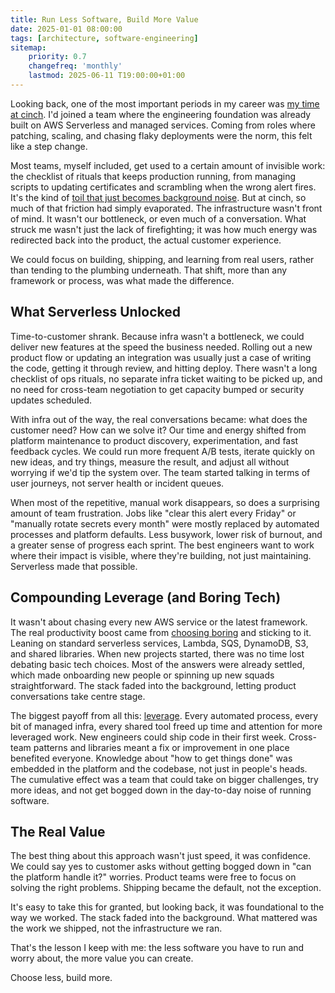 ```yaml
---
title: Run Less Software, Build More Value
date: 2025-01-01 08:00:00
tags: [architecture, software-engineering]
sitemap:
    priority: 0.7
    changefreq: 'monthly'
    lastmod: 2025-06-11 T19:00:00+01:00
---
```


Looking back, one of the most important periods in my career was [my time at cinch](/stuff-learned-at-cinch). I'd joined a team where the engineering foundation was already built on AWS Serverless and managed services. Coming from roles where patching, scaling, and chasing flaky deployments were the norm, this felt like a step change.

Most teams, myself included, get used to a certain amount of invisible work: the checklist of rituals that keeps production running, from managing scripts to updating certificates and scrambling when the wrong alert fires. It's the kind of [toil that just becomes background noise](/engineering-toil). But at cinch, so much of that friction had simply evaporated. The infrastructure wasn't front of mind. It wasn't our bottleneck, or even much of a conversation. What struck me wasn't just the lack of firefighting; it was how much energy was redirected back into the product, the actual customer experience.

We could focus on building, shipping, and learning from real users, rather than tending to the plumbing underneath. That shift, more than any framework or process, was what made the difference.

## What Serverless Unlocked

Time-to-customer shrank. Because infra wasn't a bottleneck, we could deliver new features at the speed the business needed. Rolling out a new product flow or updating an integration was usually just a case of writing the code, getting it through review, and hitting deploy. There wasn't a long checklist of ops rituals, no separate infra ticket waiting to be picked up, and no need for cross-team negotiation to get capacity bumped or security updates scheduled.

With infra out of the way, the real conversations became: what does the customer need? How can we solve it? Our time and energy shifted from platform maintenance to product discovery, experimentation, and fast feedback cycles. We could run more frequent A/B tests, iterate quickly on new ideas, and try things, measure the result, and adjust all without worrying if we'd tip the system over. The team started talking in terms of user journeys, not server health or incident queues.

When most of the repetitive, manual work disappears, so does a surprising amount of team frustration. Jobs like "clear this alert every Friday" or "manually rotate secrets every month" were mostly replaced by automated processes and platform defaults. Less busywork, lower risk of burnout, and a greater sense of progress each sprint. The best engineers want to work where their impact is visible, where they're building, not just maintaining. Serverless made that possible.

## Compounding Leverage (and Boring Tech)

It wasn't about chasing every new AWS service or the latest framework. The real productivity boost came from [choosing boring](/boring-tech) and sticking to it. Leaning on standard serverless services, Lambda, SQS, DynamoDB, S3, and shared libraries. When new projects started, there was no time lost debating basic tech choices. Most of the answers were already settled, which made onboarding new people or spinning up new squads straightforward. The stack faded into the background, letting product conversations take centre stage.

The biggest payoff from all this: [leverage](/doing-leveraged-work). Every automated process, every bit of managed infra, every shared tool freed up time and attention for more leveraged work. New engineers could ship code in their first week. Cross-team patterns and libraries meant a fix or improvement in one place benefited everyone. Knowledge about "how to get things done" was embedded in the platform and the codebase, not just in people's heads. The cumulative effect was a team that could take on bigger challenges, try more ideas, and not get bogged down in the day-to-day noise of running software.

## The Real Value

The best thing about this approach wasn't just speed, it was confidence. We could say yes to customer asks without getting bogged down in "can the platform handle it?" worries. Product teams were free to focus on solving the right problems. Shipping became the default, not the exception.

It's easy to take this for granted, but looking back, it was foundational to the way we worked. The stack faded into the background. What mattered was the work we shipped, not the infrastructure we ran.

That's the lesson I keep with me: the less software you have to run and worry about, the more value you can create.

Choose less, build more.
